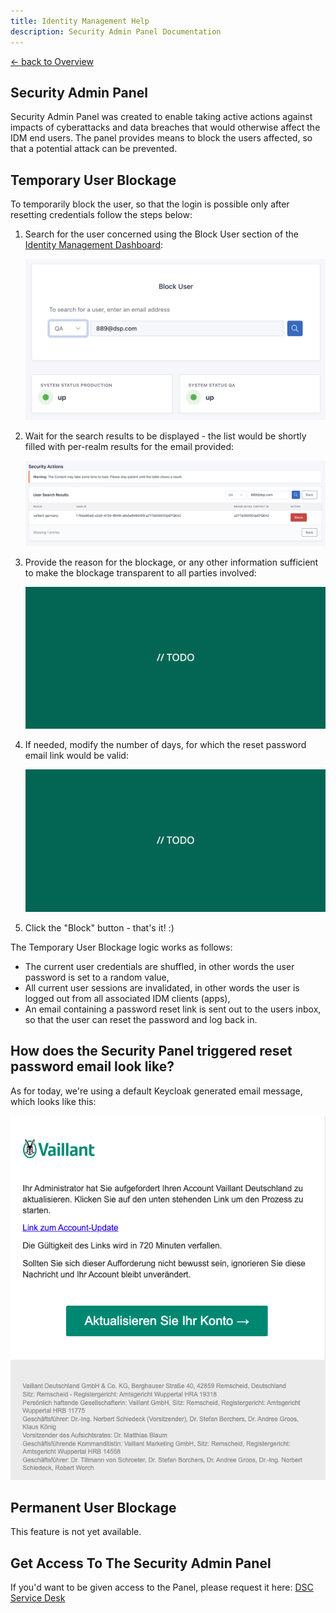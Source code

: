```yaml
---
title: Identity Management Help
description: Security Admin Panel Documentation
---
```


[&larr; back to Overview](../index.md)

## Security Admin Panel

Security Admin Panel was created to enable taking active actions against impacts of cyberattacks and data breaches that would otherwise affect the IDM end users.
The panel provides means to block the users affected, so that a potential attack can be prevented.

## Temporary User Blockage

To temporarily block the user, so that the login is possible only after resetting credentials follow the steps below:
1. Search for the user concerned using the Block User section of the [Identity Management Dashboard](https://dashboards.dsp.vaillant-group.cloud/):

    ![Search for the user concerned using the IDM dashboard.](/idm/security/user-search.png "User Search")
2. Wait for the search results to be displayed - the list would be shortly filled with per-realm results for the email provided:

    ![Search results at the Security Admin Panel.](/idm/security/user-search-results.png "User Search Results")
3. Provide the reason for the blockage, or any other information sufficient to make the blockage transparent to all parties involved:

    ![Provide the reason for the blockage.](/idm/security/modifying-blockage-reason.png "Modifying Blockage Reason")
4. If needed, modify the number of days, for which the reset password email link would be valid:

    ![Optionally, modify the reset password email link expiration time.](/idm/security/modifying-expiration-time.png "Modifying Expiration Time")
5. Click the "Block" button - that's it! :)

The Temporary User Blockage logic works as follows:
* The current user credentials are shuffled, in other words the user password is set to a random value,
* All current user sessions are invalidated, in other words the user is logged out from all associated IDM clients (apps),
* An email containing a password reset link is sent out to the users inbox, so that the user can reset the password and log back in.

## How does the Security Panel triggered reset password email look like?

As for today, we're using a default Keycloak generated email message, which looks like this:

![Security Admin Reset Password Email Example.](/idm/security/reset-password-email.png "Reset Password Email")

## Permanent User Blockage

This feature is not yet available.

## Get Access To The Security Admin Panel

If you'd want to be given access to the Panel, please request it here: [DSC Service Desk](https://service.dsp.vaillant-group.com) 

